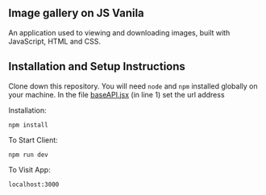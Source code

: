 ## Image gallery on JS Vanila

An application used to viewing and downloading images, built with JavaScript, HTML and CSS.

## Installation and Setup Instructions

Clone down this repository. You will need `node` and `npm` installed globally on your machine.  In the file [baseAPI.jsx](https://github.com/PiterPoker/ImageGalleryJS/blob/main/src/api/baseAPI.js) (in line 1) set the url address 

Installation:

`npm install`   

To Start Client:

`npm run dev`  

To Visit App:

`localhost:3000`  
